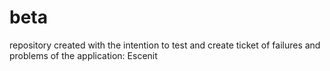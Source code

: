 # beta
repository created with the intention to test and create ticket of failures and problems of the application: Escenit

